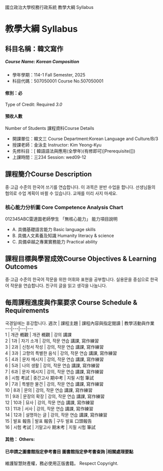 國立政治大學校務行政系統 教學大綱 Syllabus
# 教學大綱 Syllabus
##  科目名稱：韓文寫作
#####  Course Name: Korean Composition
  * 學年學期：114-1 Fall Semester, 2025 
  * 科目代碼：507050001 Course No.507050001
#### 修別：必
Type of Credit: Required 
_3.0_
#### 預收人數
Number of Students
課程資料Course Details
  * 開課單位：韓文三 Course Department:Korean Language and Culture/B/3 
  * 授課老師：金泳圭 Instructor: Kim Yeong-Kyu 
  * 先修科目：[ 韓語語法與應用(全學年)(有修即可)]Prerequisite([])
  * 上課時間：三234 Session: wed09-12
##  課程簡介Course Description
중·고급 수준의 한국어 쓰기를 연습합니다.
이 과목은 분반 수업을 합니다. 선생님들의 협의로 수업 계획이 바뀔 수 있습니다. 교재를 미리 사지 마세요.
###  核心能力分析圖 Core Competence Analysis Chart
012345ABC雷達圖老師學生
「無核心能力」 
能力項目說明
  * A. 具備基礎語言能力 Basic language skills
  * B. 具備人文素養及知識 Humanity literacy & science
  * C. 具備卓越之專業實務能力 Practical ability
##  課程目標與學習成效Course Objectives & Learning Outcomes 
중·고급 수준의 한국어 작문을 위한 어휘와 표현을 공부합니다.
실용문을 중심으로 한국어 작문을 연습합니다.
친구의 글을 읽고 생각을 나눕니다.
##  每周課程進度與作業要求 Course Schedule & Requirements
국경일에는 휴강합니다. 
週次 |  課程主題 |  課程內容與指定閱讀 |  教學活動與作業  
---|---|---|---  
1 |  개관 槪觀 |  개관 槪觀 |  강의 講課  
2 |  1과 |  자기 소개 |  강의, 작문 연습 講課, 寫作練習  
3 |  2과 |  신청서 작성 |  강의, 작문 연습 講課, 寫作練習  
4 |  3과 |  고향의 특별한 음식 |  강의, 작문 연습 講課, 寫作練習  
5 |  4과 |  문자 메시지 |  강의, 작문 연습 講課, 寫作練習  
6 |  5과 |  나의 생활 |  강의, 작문 연습 講課, 寫作練習  
7 |  6과 |  문자 메시지 |  강의, 작문 연습 講課, 寫作練習  
8 |  시험 考試 |  중간고사 期中考 |  지필 시험 筆試  
9 |  7과 |  특별한 물건 |  강의, 작문 연습 講課, 寫作練習  
10 |  8과 |  문의 |  강의, 작문 연습 講課, 寫作練習  
11 |  9과 |  문장의 확장 |  강의, 작문 연습 講課, 寫作練習  
12 |  10과 |  묘사 |  강의, 작문 연습 講課, 寫作練習  
13 |  11과 |  서사 |  강의, 작문 연습 講課, 寫作練習  
14 |  12과 |  설명하는 글 |  강의, 작문 연습 講課, 寫作練習  
15 |  발표 報告 |  발표 報告 |  구두 발표 口頭報告  
16 |  시험 考試 |  기말고사 期末考 |  지필 시험 筆試  
####  其他： Others:
####  已申請之圖書館指定參考書目  圖書館指定參考書查詢 |相關處理要點
維護智慧財產權，務必使用正版書籍。 Respect Copyright.